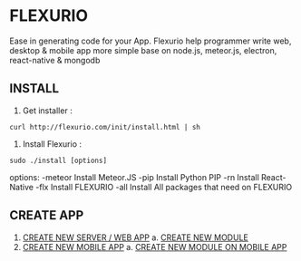# FLEXURIO
Ease in generating code for your App. Flexurio help programmer write web, desktop & mobile app more simple base on node.js, meteor.js, electron, react-native & mongodb

## INSTALL
1. Get installer :
```
curl http://flexurio.com/init/install.html | sh

```

1. Install Flexurio  :
```
sudo ./install [options]

```
options:
-meteor                    Install Meteor.JS
-pip                       Install Python PIP
-rn                        Install React-Native
-flx                       Install FLEXURIO
-all                       Install All packages that need on FLEXURIO



## CREATE APP

1. [CREATE NEW SERVER / WEB APP](https://github.com/VNEU/FLEXURIO-CLI/blob/master/doc/server_init.md)
    a. [CREATE NEW MODULE](https://github.com/VNEU/FLEXURIO-CLI/blob/master/doc/server_createmodule.md)
2. [CREATE NEW MOBILE APP](https://github.com/VNEU/FLEXURIO-CLI/blob/master/doc/mobile_init.md)
    a. [CREATE NEW MODULE ON MOBILE APP](https://github.com/VNEU/FLEXURIO-CLI/blob/master/doc/mobile_createmodule.md)
